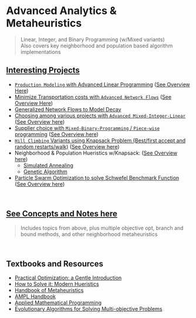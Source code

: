 # Advanced Analytics & Metaheuristics
> Linear, Integer, and Binary Programming (w/Mixed variants)  
> Also covers key neighborhood and population based algorithm implementations  
<!-- > DSA 5113-995   -->
<!-- > Spring 2022   -->

## [Interesting Projects](https://github.com/Daniel-Carpenter/Metaheuristics/tree/main/03%20-%20Projects)
* [`Production Modeling` with Advanced Linear Programming](https://github.com/Daniel-Carpenter/Metaheuristics/tree/main/03%20-%20Projects/2%20-%20Adv.%20LP%20and%20Network%20Flows#1---problem-1) ([See Overview Here](https://github.com/Daniel-Carpenter/Metaheuristics/blob/main/03%20-%20Projects/2%20-%20Adv.%20LP%20and%20Network%20Flows/Assignment%20Instructions.pdf))
*  [Minimize Transportation costs with `Advanced Network Flows`](https://github.com/Daniel-Carpenter/Metaheuristics/tree/main/03%20-%20Projects/2%20-%20Adv.%20LP%20and%20Network%20Flows#3---problem-3) ([See Overview Here](https://github.com/Daniel-Carpenter/Metaheuristics/blob/main/03%20-%20Projects/2%20-%20Adv.%20LP%20and%20Network%20Flows/Assignment%20Instructions.pdf))
* [Generalized Network Flows to Model Decay](https://github.com/Daniel-Carpenter/Metaheuristics/tree/main/04%20-%20Exams/Exam%201#31-model-overview)
* [Choosing among various projects with `Advanced Mixed-Integer-Linear`](https://github.com/Daniel-Carpenter/Metaheuristics/tree/main/03%20-%20Projects/3%20-%20Adv.%20Integer%20Programming#1---problem-1) ([See Overview here](https://github.com/Daniel-Carpenter/Metaheuristics/blob/main/03%20-%20Projects/3%20-%20Adv.%20Integer%20Programming/Assignment%20Instructions.pdf))
* [Supplier choice with `Mixed-Binary-Programming` / `Piece-wise` programming](https://github.com/Daniel-Carpenter/Metaheuristics/tree/main/03%20-%20Projects/3%20-%20Adv.%20Integer%20Programming#3---problem-3) ([See Overview here](https://github.com/Daniel-Carpenter/Metaheuristics/blob/main/03%20-%20Projects/3%20-%20Adv.%20Integer%20Programming/Assignment%20Instructions.pdf))
* [`Hill Climbing` Variants using Knapsack Problem (Best/first accept and random restarts/walk)](https://github.com/Daniel-Carpenter/Metaheuristics/tree/main/03%20-%20Projects/4%20-%20Hill%20Climbing%20Variants#homework-4) ([See Overview here](https://github.com/Daniel-Carpenter/Metaheuristics/blob/main/03%20-%20Projects/4%20-%20Hill%20Climbing%20Variants/Assignment%20Instructions.pdf))
* Neighborhood & Population Hueristics w/Knapsack: ([See Overview here](https://github.com/Daniel-Carpenter/Metaheuristics/blob/main/03%20-%20Projects/5%20-%20Neighborhood%20Metaheuristics/Assignment%20Instructions.pdf))
    - [Simulated Annealing](https://github.com/Daniel-Carpenter/Metaheuristics/tree/main/03%20-%20Projects/5%20-%20Neighborhood%20Metaheuristics#1-question-1-simulated-annealing)
    - [Genetic Algorithm](https://github.com/Daniel-Carpenter/Metaheuristics/tree/main/03%20-%20Projects/5%20-%20Neighborhood%20Metaheuristics#2-question-2-genetic-algorithm) 
* [Particle Swarm Optimization to solve Schwefel Benchmark Function](https://github.com/Daniel-Carpenter/Metaheuristics/tree/main/03%20-%20Projects/6%20-%20Particle%20Swarm%20Optimization#1-question-1-particle-swarm-optimization) ([See Overview here](https://github.com/Daniel-Carpenter/Metaheuristics/blob/main/03%20-%20Projects/6%20-%20Particle%20Swarm%20Optimization/Assignment%20Instructions.pdf))

<br>

## [See Concepts and Notes here](https://github.com/Daniel-Carpenter/Metaheuristics/tree/main/02%20-%20Notes)
> Includes topics from above, plus multiple objective opt, branch and bound methods, and other neighborhood metaheuristics

<br>

## Textbooks and Resources
* [Practical Optimization: a Gentle Introduction](https://www.optimization101.org/2020/12/welcome.html)
* [How to Solve it: Modern Hueristics](https://link.springer.com/book/10.1007/978-3-662-07807-5)
* [Handbook of Metaheuristics](http://link.springer.com/book/10.1007%2F978-1-4419-1665-5)
* [AMPL Handbook](http://ampl.com/resources/the-ampl-book/)
* [Applied Mathematical Programming](http://web.mit.edu/15.053/www/AMP.htm)
* [Evolutionary Algorithms for Solving Multi-objective Problems](http://link.springer.com/book/10.1007%2F978-0-387-36797-2)
